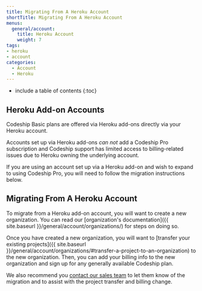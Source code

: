 ```yaml
---
title: Migrating From A Heroku Account
shortTitle: Migrating From A Heroku Account
menus:
  general/account:
    title: Heroku Account
    weight: 7
tags:
- heroku
- account
categories:
  - Account
  - Heroku
---
```


* include a table of contents
{:toc}

## Heroku Add-on Accounts

Codeship Basic plans are offered via Heroku add-ons directly via your Heroku account.

Accounts set up via Heroku add-ons *can not* add a Codeship Pro subscription and Codeship support has limited access to billing-related issues due to Heroku owning the underlying account.

If you are using an account set up via a Heroku add-on and wish to expand to using Codeship Pro, you will need to follow the migration instructions below.

## Migrating From A Heroku Account

To migrate from a Heroku add-on account, you will want to create a new organization. You can read our [organization's documentation]({{ site.baseurl }}/general/account/organizations/) for steps on doing so.

Once you have created a new organization, you will want to [transfer your existing projects]({{ site.baseurl }}/general/account/organizations/#transfer-a-project-to-an-organization) to the new organization. Then, you can add your billing info to the new organization and sign up for any generally available Codeship plan.

We also recommend you [contact our sales team](mailto:solutions@codeship.com) to let them know of the migration and to assist with the project transfer and billing change.
